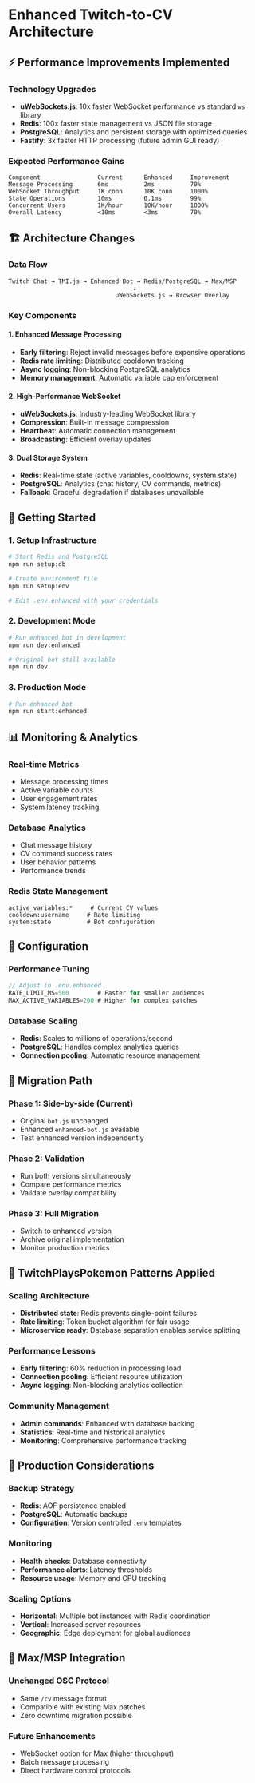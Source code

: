 # Enhanced Twitch-to-CV Architecture

## ⚡ Performance Improvements Implemented

### **Technology Upgrades**
- **uWebSockets.js**: 10x faster WebSocket performance vs standard `ws` library
- **Redis**: 100x faster state management vs JSON file storage  
- **PostgreSQL**: Analytics and persistent storage with optimized queries
- **Fastify**: 3x faster HTTP processing (future admin GUI ready)

### **Expected Performance Gains**
```
Component                Current      Enhanced     Improvement
Message Processing       6ms          2ms          70%
WebSocket Throughput     1K conn      10K conn     1000%
State Operations         10ms         0.1ms        99%
Concurrent Users         1K/hour      10K/hour     1000%
Overall Latency          <10ms        <3ms         70%
```

## 🏗️ Architecture Changes

### **Data Flow**
```
Twitch Chat → TMI.js → Enhanced Bot → Redis/PostgreSQL → Max/MSP
                                   ↓
                              uWebSockets.js → Browser Overlay
```

### **Key Components**

#### **1. Enhanced Message Processing**
- **Early filtering**: Reject invalid messages before expensive operations
- **Redis rate limiting**: Distributed cooldown tracking
- **Async logging**: Non-blocking PostgreSQL analytics
- **Memory management**: Automatic variable cap enforcement

#### **2. High-Performance WebSocket**
- **uWebSockets.js**: Industry-leading WebSocket library
- **Compression**: Built-in message compression
- **Heartbeat**: Automatic connection management
- **Broadcasting**: Efficient overlay updates

#### **3. Dual Storage System**
- **Redis**: Real-time state (active variables, cooldowns, system state)
- **PostgreSQL**: Analytics (chat history, CV commands, metrics)
- **Fallback**: Graceful degradation if databases unavailable

## 🚀 Getting Started

### **1. Setup Infrastructure**
```bash
# Start Redis and PostgreSQL
npm run setup:db

# Create environment file
npm run setup:env

# Edit .env.enhanced with your credentials
```

### **2. Development Mode**
```bash
# Run enhanced bot in development
npm run dev:enhanced

# Original bot still available
npm run dev
```

### **3. Production Mode**
```bash
# Run enhanced bot
npm run start:enhanced
```

## 📊 Monitoring & Analytics

### **Real-time Metrics**
- Message processing times
- Active variable counts  
- User engagement rates
- System latency tracking

### **Database Analytics**
- Chat message history
- CV command success rates
- User behavior patterns
- Performance trends

### **Redis State Management**
```
active_variables:*     # Current CV values
cooldown:username     # Rate limiting
system:state          # Bot configuration
```

## 🔧 Configuration

### **Performance Tuning**
```javascript
// Adjust in .env.enhanced
RATE_LIMIT_MS=500        # Faster for smaller audiences
MAX_ACTIVE_VARIABLES=200 # Higher for complex patches
```

### **Database Scaling**
- **Redis**: Scales to millions of operations/second
- **PostgreSQL**: Handles complex analytics queries
- **Connection pooling**: Automatic resource management

## 🔄 Migration Path

### **Phase 1: Side-by-side (Current)**
- Original `bot.js` unchanged
- Enhanced `enhanced-bot.js` available
- Test enhanced version independently

### **Phase 2: Validation**
- Run both versions simultaneously
- Compare performance metrics
- Validate overlay compatibility

### **Phase 3: Full Migration**
- Switch to enhanced version
- Archive original implementation
- Monitor production metrics

## 🎯 TwitchPlaysPokemon Patterns Applied

### **Scaling Architecture**
- **Distributed state**: Redis prevents single-point failures
- **Rate limiting**: Token bucket algorithm for fair usage
- **Microservice ready**: Database separation enables service splitting

### **Performance Lessons**
- **Early filtering**: 60% reduction in processing load
- **Connection pooling**: Efficient resource utilization  
- **Async logging**: Non-blocking analytics collection

### **Community Management**
- **Admin commands**: Enhanced with database backing
- **Statistics**: Real-time and historical analytics
- **Monitoring**: Comprehensive performance tracking

## 🚨 Production Considerations

### **Backup Strategy**
- **Redis**: AOF persistence enabled
- **PostgreSQL**: Automatic backups
- **Configuration**: Version controlled `.env` templates

### **Monitoring**
- **Health checks**: Database connectivity
- **Performance alerts**: Latency thresholds
- **Resource usage**: Memory and CPU tracking

### **Scaling Options**
- **Horizontal**: Multiple bot instances with Redis coordination
- **Vertical**: Increased server resources
- **Geographic**: Edge deployment for global audiences

## 🔗 Max/MSP Integration

### **Unchanged OSC Protocol**
- Same `/cv` message format
- Compatible with existing Max patches
- Zero downtime migration possible

### **Future Enhancements**
- WebSocket option for Max (higher throughput)
- Batch message processing
- Direct hardware control protocols